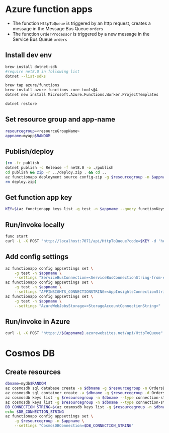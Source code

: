 # Azure function apps

* The function `HttpToQueue` is triggered by an http request, creates a message in the Message Bus Queue `orders`
* The function `OrderProcessor` is triggered by a new message in the Service Bus Queue `orders`

## Install dev env
```bash
brew install dotnet-sdk 
#require net8.0 in following list
dotnet --list-sdks

brew tap azure/functions
brew install azure-functions-core-tools@4
dotnet new install Microsoft.Azure.Functions.Worker.ProjectTemplates

dotnet restore
```

## Set resource group and app-name
```bash
resourcegroup=<resourceGroupName>
appname=myapp$RANDOM
```

## Publish/deploy
```bash
(rm -fr publish
dotnet publish -c Release -f net8.0 -o ./publish 
cd publish && zip -r ../deploy.zip . && cd ..
az functionapp deployment source config-zip -g $resourcegroup -n $appname --src deploy.zip && \
rm deploy.zip)
```
## Get function app key
```bash
KEY=$(az functionapp keys list -g test -n $appname --query functionKeys.default -o tsv)
```
## Run/invoke locally
```bash
func start
curl -L -X POST "http://localhost:7071/api/HttpToQueue?code=$KEY -d 'hello from cloud' --verbose"
```
## Add config settings
```bash
az functionapp config appsettings set \
    -g test -n $appname \
    --settings "ServiceBusConnection=<ServiceBusConnectionString-from-entity-shared-policy>"
az functionapp config appsettings set \
    -g test -n $appname \
    --settings "APPINSIGHTS_CONNECTIONSTRING=<AppInsightsConnectionString>"
az functionapp config appsettings set \
    -g test -n $appname \
    --settings "AzureWebJobsStorage=<StorageAccountConnectionString>"
```
## Run/invoke in Azure
```bash
curl -L -X POST "https://${appname}.azurewebsites.net/api/HttpToQueue" -d "hello from cloud" --verbose -H "x-functions-key: $KEY"
```

# Cosmos DB

## Create resources

```bash
dbname=mydb$RANDOM
az cosmosdb sql database create -a $dbname -g $resourcegroup -n OrdersDB
az cosmosdb sql container create -a $dbname -g $resourcegroup -d OrdersDB -n Orders -p "/orderId"
az cosmosdb keys list -g $resourcegroup -n $dbname --type connection-strings
az cosmosdb keys list -g $resourcegroup -n $dbname --type connection-strings --query "connectionStrings[0].connectionString"
DB_CONNECTION_STRING=$(az cosmosdb keys list -g $resourcegroup -n $dbname --type connection-strings --query "connectionStrings[0].connectionString" -o tsv)
echo $DB_CONNECTION_STRING
az functionapp config appsettings set \
    -g $resourcegroup -n $appname \
    --settings "CosmosDBConnection=$DB_CONNECTION_STRING"


```